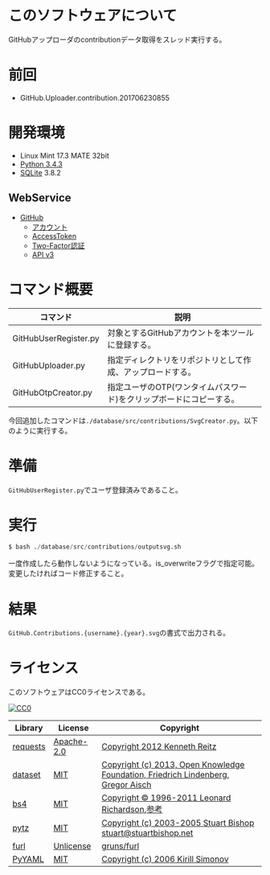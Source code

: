 ﻿# このソフトウェアについて

GitHubアップローダのcontributionデータ取得をスレッド実行する。

# 前回

* GitHub.Uploader.contribution.201706230855

# 開発環境

* Linux Mint 17.3 MATE 32bit
* [Python 3.4.3](https://www.python.org/downloads/release/python-343/)
* [SQLite](https://www.sqlite.org/) 3.8.2

## WebService

* [GitHub](https://github.com/)
    * [アカウント](https://github.com/join?source=header-home)
    * [AccessToken](https://github.com/settings/tokens)
    * [Two-Factor認証](https://github.com/settings/two_factor_authentication/intro)
    * [API v3](https://developer.github.com/v3/)

# コマンド概要

コマンド|説明
--------|----
GitHubUserRegister.py|対象とするGitHubアカウントを本ツールに登録する。
GitHubUploader.py|指定ディレクトリをリポジトリとして作成、アップロードする。
GitHubOtpCreator.py|指定ユーザのOTP(ワンタイムパスワード)をクリップボードにコピーする。

今回追加したコマンドは`./database/src/contributions/SvgCreator.py`。以下のように実行する。

# 準備

`GitHubUserRegister.py`でユーザ登録済みであること。

# 実行

```python
$ bash ./database/src/contributions/outputsvg.sh
```

一度作成したら動作しないようになっている。is_overwriteフラグで指定可能。変更したければコード修正すること。

# 結果

`GitHub.Contributions.{username}.{year}.svg`の書式で出力される。

# ライセンス

このソフトウェアはCC0ライセンスである。

[![CC0](http://i.creativecommons.org/p/zero/1.0/88x31.png "CC0")](http://creativecommons.org/publicdomain/zero/1.0/deed.ja)

Library|License|Copyright
-------|-------|---------
[requests](http://requests-docs-ja.readthedocs.io/en/latest/)|[Apache-2.0](https://opensource.org/licenses/Apache-2.0)|[Copyright 2012 Kenneth Reitz](http://requests-docs-ja.readthedocs.io/en/latest/user/intro/#requests)
[dataset](https://dataset.readthedocs.io/en/latest/)|[MIT](https://opensource.org/licenses/MIT)|[Copyright (c) 2013, Open Knowledge Foundation, Friedrich Lindenberg, Gregor Aisch](https://github.com/pudo/dataset/blob/master/LICENSE.txt)
[bs4](https://www.crummy.com/software/BeautifulSoup/bs4/doc/)|[MIT](https://opensource.org/licenses/MIT)|[Copyright © 1996-2011 Leonard Richardson](https://pypi.python.org/pypi/beautifulsoup4),[参考](http://tdoc.info/beautifulsoup/)
[pytz](https://github.com/newvem/pytz)|[MIT](https://opensource.org/licenses/MIT)|[Copyright (c) 2003-2005 Stuart Bishop <stuart@stuartbishop.net>](https://github.com/newvem/pytz/blob/master/LICENSE.txt)
[furl](https://github.com/gruns/furl)|[Unlicense](http://unlicense.org/)|[gruns/furl](https://github.com/gruns/furl/blob/master/LICENSE.md)
[PyYAML](https://github.com/yaml/pyyaml)|[MIT](https://opensource.org/licenses/MIT)|[Copyright (c) 2006 Kirill Simonov](https://github.com/yaml/pyyaml/blob/master/LICENSE)

